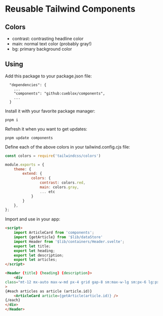 # Reusable Tailwind Components

## Colors

* contrast: contrasting headline color
* main: normal text color (probably gray!)
* bg: primary background color

## Using

Add this package to your package.json file:

```
  "dependencies": {
    ...
    "components": "github:cueblox/components",
    ...
  }
```

Install it with your favorite package manager:

```
pnpm i
```
Refresh it when you want to get updates:

```
pnpm update components
```

Define each of the above colors in your tailwind.config.cjs file:

```js
const colors = require('tailwindcss/colors')

module.exports = {
	theme: {
		extend: {
			colors: {
				contrast: colors.red,
				main: colors.gray,
                ... etc
			}
		}
	},
};
```

Import and use in your app:

```html
<script>
	import ArticleCard from 'components';
	import {getArticle} from '$lib/dataStore'
    import Header from '$lib/containers/Header.svelte';
	export let title;
	export let heading;
	export let description;
	export let articles;
</script>

<Header {title} {heading} {description}>
    <div
class="mt-12 mx-auto max-w-md px-4 grid gap-8 sm:max-w-lg sm:px-6 lg:px-8 lg:grid-cols-3 lg:max-w-7xl"
>
{#each articles as article (article.id)}
    <ArticleCard article={getArticle(article.id)} />
{/each}
</div>
</Header>
```
